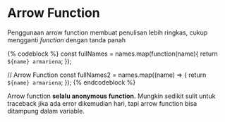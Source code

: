 # Arrow Function

Penggunaan arrow function membuat penulisan lebih ringkas, cukup mengganti _function_ dengan tanda panah

{% codeblock %}
const fullNames = names.map(function(name){
        return `${name} armariena`;
    });

// Arrow Function
const fullNames2 = names.map((name) => {
        return `${name} armariena`;
    });
{% endcodeblock %}

Arrow function **selalu anonymous function.** Mungkin sedikit sulit untuk traceback jika ada error dikemudian hari, tapi arrow function bisa ditampung dalam variable.